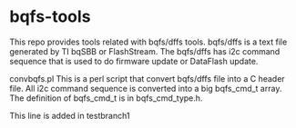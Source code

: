 bqfs-tools
==========
This repo provides tools related with bqfs/dffs tools. bqfs/dffs is a text file generated
by TI bqSBB or FlashStream. The bqfs/dffs has i2c command sequence that is used to do firmware
update or DataFlash update.

convbqfs.pl
This is a perl script that convert bqfs/dffs file into a C header file. All i2c command sequence
is converted into a big bqfs_cmd_t array. The definition of bqfs_cmd_t is in bqfs_cmd_type.h.

This line is added in testbranch1